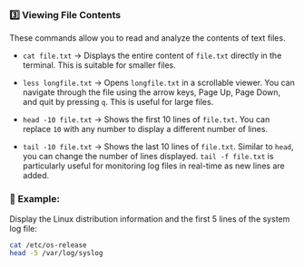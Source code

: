 ### 3️⃣ Viewing File Contents

These commands allow you to read and analyze the contents of text files.

* `cat file.txt` → Displays the entire content of `file.txt` directly in the terminal. This is suitable for smaller files.

* `less longfile.txt` → Opens `longfile.txt` in a scrollable viewer. You can navigate through the file using the arrow keys, Page Up, Page Down, and quit by pressing `q`. This is useful for large files.

* `head -10 file.txt` → Shows the first 10 lines of `file.txt`. You can replace `10` with any number to display a different number of lines.

* `tail -10 file.txt` → Shows the last 10 lines of `file.txt`. Similar to `head`, you can change the number of lines displayed. `tail -f file.txt` is particularly useful for monitoring log files in real-time as new lines are added.

### 📌 Example:

Display the Linux distribution information and the first 5 lines of the system log file:

```bash
cat /etc/os-release
head -5 /var/log/syslog
